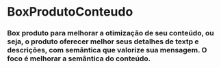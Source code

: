 # BoxProdutoConteudo

### Box produto para melhorar a otimização de seu conteúdo, ou seja, o produto oferecer melhor seus detalhes de textp e descrições, com semântica que valorize sua mensagem. O foco é melhorar a semântica do conteúdo.
